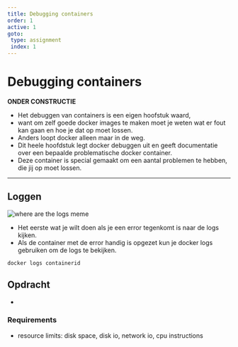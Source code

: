 ```yaml
---
title: Debugging containers
order: 1
active: 1
goto:
 type: assignment
 index: 1
---
```


# Debugging containers

**ONDER CONSTRUCTIE**

- Het debuggen van containers is een eigen hoofstuk waard,
- want om zelf goede docker images te maken moet je weten wat er fout kan gaan en hoe je dat op moet lossen.
- Anders loopt docker alleen maar in de weg.
- Dit heele hoofdstuk legt docker debuggen uit en geeft documentatie over een bepaalde problematische docker container.
- Deze container is special gemaakt om een aantal problemen te hebben, die jij op moet lossen.


---

## Loggen

![where are the logs meme](@where-are-the-logs.png)


- Het eerste wat je wilt doen als je een error tegenkomt is naar de logs kijken.
- Als de container met de error handig is opgezet kun je docker logs gebruiken om de logs te bekijken.
```shell
docker logs containerid
```


## Opdracht
-


### Requirements
- resource limits:
    disk space, disk io, network io, cpu instructions
